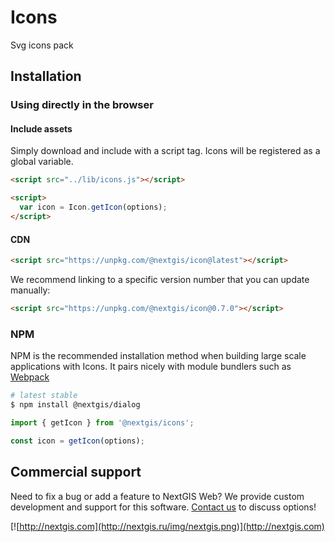 # Icons

Svg icons pack

## Installation

### Using directly in the browser

#### Include assets

Simply download and include with a script tag. Icons will be registered as a global variable.

```html
<script src="../lib/icons.js"></script>

<script>
  var icon = Icon.getIcon(options);
</script>
```

#### CDN

```html
<script src="https://unpkg.com/@nextgis/icon@latest"></script>
```

We recommend linking to a specific version number that you can update manually:

```html
<script src="https://unpkg.com/@nextgis/icon@0.7.0"></script>
```

### NPM

NPM is the recommended installation method when building large scale applications with Icons. It pairs nicely with module bundlers such as [Webpack](https://webpack.js.org/)

```bash
# latest stable
$ npm install @nextgis/dialog
```

```js
import { getIcon } from '@nextgis/icons';

const icon = getIcon(options);

```

## Commercial support

Need to fix a bug or add a feature to NextGIS Web? We provide custom development and support for this software. [Contact us](http://nextgis.com/contact/) to discuss options!

[![http://nextgis.com](http://nextgis.ru/img/nextgis.png)](http://nextgis.com)

